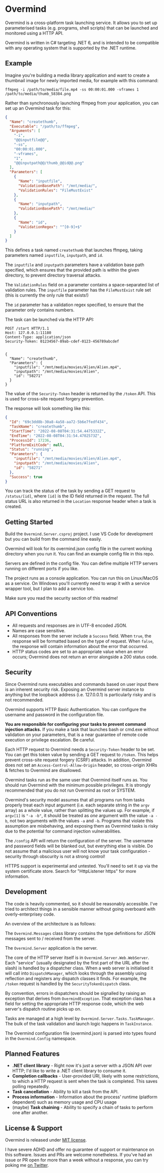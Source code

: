 # Overmind

Overmind is a cross-platform task launching service. It allows you to set up parameterised tasks (e.g. programs, shell scripts) that can be launched and monitored using a HTTP API.

Overmind is written in C# targeting .NET 6, and is intended to be compatible with any operating system that is supported by the .NET runtime.

## Example

Imagine you're building a media library application and want to create a thumbnail image for newly imported media, for example with this command:

`ffmpeg -i /path/to/media/file.mp4 -ss 00:00:01.000 -vframes 1 /path/to/media/thumb_58384.png`

Rather than synchronously launching ffmpeg from your application, you can set up an Overmind task for this:

```json
{
  "Name": "createthumb",
  "Executable": "/path/to/ffmpeg",
  "Arguments": [
    "-i",
    "@@inputfile@@",
    "-ss",
    "00:00:01.000",
    "-vframes",
    "1",
    "@@inputpath@@/thumb_@@id@@.png"
  ],
  "Parameters": [
    {
      "Name": "inputfile",
      "ValidationBasePath": "/mnt/media/",
      "ValidationRules": "FileMustExist"
    },
    {
      "Name": "inputpath",
      "ValidationBasePath": "/mnt/media/"
    },
    {
      "Name": "id",
      "ValidationRegex": "^[0-9]+$"
    }
  ]
}
```

This defines a task named `createthumb` that launches ffmpeg, taking parameters named `inputfile`, `inputpath`, and `id`.

The `inputfile` and `inputpath` parameters have a validation base path specified, which ensures that the provided path is within the given directory, to prevent directory traversal attacks.

The `ValidationRules` field on a parameter contains a space-separated list of validation rules. The `inputfile` parameter has the `FileMustExist` rule set (this is currently the only rule that exists!)

The `id` parameter has a validation regex specified, to ensure that the parameter only contains numbers.

The task can be launched via the HTTP API:

```http
POST /start HTTP/1.1
Host: 127.0.0.1:11180
Content-Type: application/json
Security-Token: 01234567-89ab-cdef-0123-456789abcdef


{
  "Name": "createthumb",
  "Parameters": {
    "inputfile": "/mnt/media/movies/Alien/Alien.mp4",
    "inputpath": "/mnt/media/movies/Alien",
    "id": "58271"
  }
}
```

The value of the `Security-Token` header is returned by the `/token` API. This is used for cross-site request forgery prevention.

The response will look something like this:

```json
{
  "Id": "69c3dd8b-30a8-4a58-aa72-5b6e7fedf434",
  "TaskName": "createthumb",
  "StartTime": "2022-08-08T04:31:54.4475332Z",
  "EndTime": "2022-08-08T04:31:54.4702573Z",
  "ProcessId": 17236,
  "PlatformExitCode": null,
  "Status": "running",
  "Parameters": {
	"inputfile": "/mnt/media/movies/Alien/Alien.mp4",
	"inputpath": "/mnt/media/movies/Alien",
	"id": "58271"
  },
  "Success": true
}
```

You can track the status of the task by sending a GET request to `/status/[id]`, where `[id]` is the ID field returned in the request. The full status URL is also returned in the `Location` response header when a task is created.

## Getting Started

Build the `Overmind.Server.csproj` project. I use VS Code for development but you can build from the command line easily.

Overmind will look for its overmind.json config file in the current working directory when you run it. You can find an example config file in this repo.

Servers are defined in the config file. You can define multiple HTTP servers running on different ports if you like.

The project runs as a console application. You can run this on Linux/MacOS as a service. On Windows you'll currently need to wrap it with a service wrapper tool, but I plan to add a service too.

Make sure you read the security section of this readme!

## API Conventions

- All requests and responses are in UTF-8 encoded JSON.
- Names are case sensitive.
- All responses from the server include a `Success` field. When `true`, the response will be formatted based on the type of request. When `false`, the response will contain information about the error that occurred.
- HTTP status codes are set to an appropriate value when an error occurs; Overmind does not return an error alongside a 200 status code.

## Security

Since Overmind runs executables and commands based on user input there is an inherent security risk. Exposing an Overmind server instance to anything but the loopback address (i.e. 127.0.0.1) is particularly risky and is not recommended.

Overmind supports HTTP Basic Authentication. You can configure the username and password in the configuration file.

**You are responsible for configuring your tasks to prevent command injection attacks.** If you make a task that launches bash or cmd.exe without validation on your parameters, that is a near guarantee of remote code execution or privilege escalation. Be careful.

Each HTTP request to Overmind needs a `Security-Token` header to be set. You can get this token value by sending a GET request to `/token`. This helps prevent cross-site request forgery (CSRF) attacks. In addition, Overmind does not set an `Access-Control-Allow-Origin` header, so cross-origin XHRs & fetches to Overmind are disallowed.

Overmind tasks run as the same user that Overmind itself runs as. You should run Overmind with the minimum possible privileges. It is strongly recommended that you do not run Overmind as root or SYSTEM.

Overmind's security model assumes that all programs run from tasks properly treat each input argument (i.e. each separate string in the `argv` array) as a whole value, rather than splitting the values up. For example, if `argv[1]` is `"-a -b"`, it should be treated as *one* argument with the value `-a -b`, not two arguments with the values `-a` and `-b`. Programs that violate this assumption are misbehaving, and exposing them as Overmind tasks is risky due to the potential for command injection vulnerabilities.

The `/config` API will return the configuration of the server. The username and password fields will be blanked out, but everything else is visible. Do not assume that a malicious user will not know your task configuration - security through obscurity is not a strong control!

HTTPS support is experimental and untested. You'll need to set it up via the system certificate store. Search for "HttpListener https" for more information.

## Development

The code is heavily commented, so it should be reasonably accessible. I've tried to architect things in a sensible manner without going overboard with overly-enterprisey code.

An overview of the architecture is as follows:

The `Overmind.Messages` class library contains the type definitions for JSON messages sent to / received from the server.

The `Overmind.Server` application is the server.

The core of the HTTP server itself is in `Overmind.Server.Web.WebServer`. Each "service" (usually designated by the first part of the URL after the slash) is handled by a dispatcher class. When a web server is initialised it will call into `DispatchManager`, which looks through the assembly using reflection and registers any dispatch classes it finds. For example, the `/token` request is handled by the `SecurityTokenDispatch` class.

By convention, errors in dispatchers should be signalled by raising an exception that derives from `OvermindException`. That exception class has a field for setting the appropriate HTTP response code, which the web server's dispatch routine picks up on.

Tasks are managed at a high level by `Overmind.Server.Tasks.TaskManager`. The bulk of the task validation and launch logic happens in `TaskInstance`.

The Overmind configuration file (overmind.json) is parsed into types found in the `Overmind.Config` namespace.

## Planned Features

- **.NET client library** - Right now it's just a server with a JSON API over HTTP; I'd like to write a .NET client library to consume it.
- **Completion callbacks** - User-provided URI, likely with some restrictions, to which a HTTP request is sent when the task is completed. This saves polling repeatedly.
- **Task cancellation** - Ability to kill a task from the API.
- **Process information** - Information about the process' runtime (platform dependent) such as memory usage and CPU usage
- (maybe) **Task chaining** - Ability to specify a chain of tasks to perform one after another.

## License & Support

Overmind is released under [MIT license](LICENSE.md).

I have severe ADHD and offer no guarantee of support or maintenance on this software. Issues and PRs are welcome nonetheless. If you've had an issue or PR open for more than a week without a response, you can try poking me [on Twitter](https://twitter.com/gsuberland).

